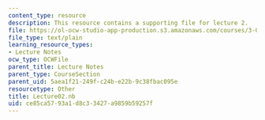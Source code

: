 ```yaml
---
content_type: resource
description: This resource contains a supporting file for lecture 2.
file: https://ol-ocw-studio-app-production.s3.amazonaws.com/courses/3-016-mathematics-for-materials-scientists-and-engineers-fall-2005/ce85ca5793a1d8c33427a9859b59257f_Lecture02.nb
file_type: text/plain
learning_resource_types:
- Lecture Notes
ocw_type: OCWFile
parent_title: Lecture Notes
parent_type: CourseSection
parent_uid: 5aea1f21-249f-c24b-e22b-9c38fbac095e
resourcetype: Other
title: Lecture02.nb
uid: ce85ca57-93a1-d8c3-3427-a9859b59257f
---
```

